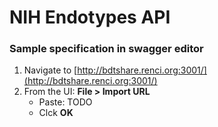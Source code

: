# NIH Endotypes API

### Sample specification in swagger editor

1. Navigate to [http://bdtshare.renci.org:3001/](http://bdtshare.renci.org:3001/)
2. From the UI: **File > Import URL**
	- Paste: TODO
	- Clck **OK**

